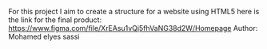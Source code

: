 For this project I aim to create a structure for a website using HTML5
here is the link for the final product: https://www.figma.com/file/XrEAsu1vQj5fhVaNG38d2W/Homepage
Author: Mohamed elyes sassi